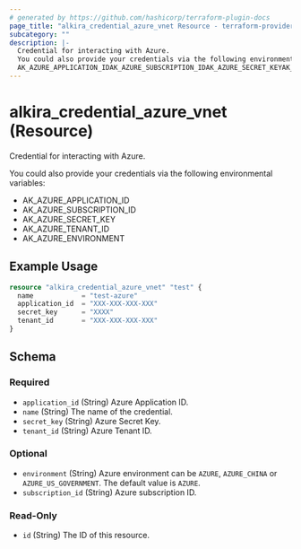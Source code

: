 ```yaml
---
# generated by https://github.com/hashicorp/terraform-plugin-docs
page_title: "alkira_credential_azure_vnet Resource - terraform-provider-alkira"
subcategory: ""
description: |-
  Credential for interacting with Azure.
  You could also provide your credentials via the following environmental variables:
  AK_AZURE_APPLICATION_IDAK_AZURE_SUBSCRIPTION_IDAK_AZURE_SECRET_KEYAK_AZURE_TENANT_IDAK_AZURE_ENVIRONMENT
---
```


# alkira_credential_azure_vnet (Resource)

Credential for interacting with Azure.

You could also provide your credentials via the following environmental variables:

 * AK_AZURE_APPLICATION_ID
 * AK_AZURE_SUBSCRIPTION_ID
 * AK_AZURE_SECRET_KEY
 * AK_AZURE_TENANT_ID
 * AK_AZURE_ENVIRONMENT

## Example Usage

```terraform
resource "alkira_credential_azure_vnet" "test" {
  name            = "test-azure"
  application_id  = "XXX-XXX-XXX-XXX"
  secret_key      = "XXXX"
  tenant_id       = "XXX-XXX-XXX-XXX"
}
```

<!-- schema generated by tfplugindocs -->
## Schema

### Required

- `application_id` (String) Azure Application ID.
- `name` (String) The name of the credential.
- `secret_key` (String) Azure Secret Key.
- `tenant_id` (String) Azure Tenant ID.

### Optional

- `environment` (String) Azure environment can be `AZURE`, `AZURE_CHINA` or `AZURE_US_GOVERNMENT`. The default value is `AZURE`.
- `subscription_id` (String) Azure subscription ID.

### Read-Only

- `id` (String) The ID of this resource.

